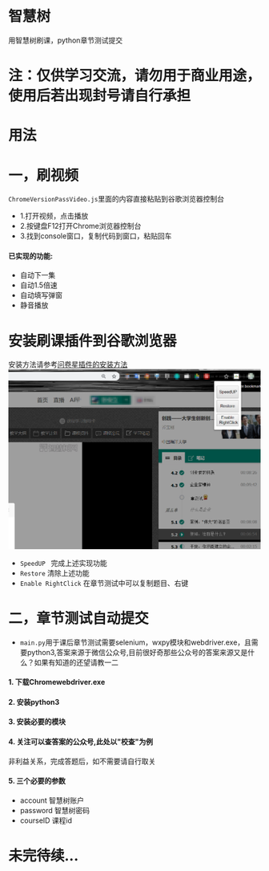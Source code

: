 # 智慧树 
用智慧树刷课，python章节测试提交
# 注：仅供学习交流，请勿用于商业用途，使用后若出现封号请自行承担
# 用法

# 一，刷视频
`ChromeVersionPassVideo.js`里面的内容直接粘贴到谷歌浏览器控制台
- 1.打开视频，点击播放
- 2.按键盘F12打开Chrome浏览器控制台
- 3.找到console窗口，复制代码到窗口，粘贴回车
#### 已实现的功能:
- 自动下一集
- 自动1.5倍速
- 自动填写弹窗
- 静音播放
  

# 安装刷课插件到谷歌浏览器
安装方法请参考[问卷星插件的安装方法](https://github.com/tignioj/test_login/blob/master/wjx/README.md)
![extensionUsage1.png](./img/extensionUsage1.png)
 - `SpeedUP ` 完成上述实现功能
 - `Restore` 清除上述功能
 - `Enable RightClick` 在章节测试中可以复制题目、右键



# 二，章节测试自动提交
- `main.py`用于课后章节测试需要selenium，wxpy模块和webdriver.exe，且需要python3,答案来源于微信公众号,目前很好奇那些公众号的答案来源又是什么？如果有知道的还望请教一二

#### 1. 下载Chromewebdriver.exe
#### 2. 安装python3
#### 3. 安装必要的模块
#### 4. 关注可以查答案的公众号,此处以"校查"为例
非利益关系，完成答题后，如不需要请自行取关
#### 5. 三个必要的参数
- account  智慧树账户
- password  智慧树密码
- courseID  课程id
# 未完待续...